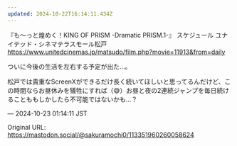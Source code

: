 ```yaml
---
updated: 2024-10-22T16:14:11.434Z
---
```


<p>『も～っと煌めく！KING OF PRISM -Dramatic PRISM.1-』 スケジュール ユナイテッド・シネマテラスモール松戸<br /><a href="https://www.unitedcinemas.jp/matsudo/film.php?movie=11913&amp;from=daily" target="_blank" rel="nofollow noopener noreferrer" translate="no"><span class="invisible">https://www.</span><span class="ellipsis">unitedcinemas.jp/matsudo/film.</span><span class="invisible">php?movie=11913&amp;from=daily</span></a></p><p>ついに今後の生活を左右する予定が出た…。</p><p>松戸では貴重なScreenXができるだけ長く続いてほしいと思ってるんだけど、この時間ならお昼休みを犠牲にすれば（😅）お昼と夜の2連続ジャンプを毎日続けることももしかしたら不可能ではないかも…？</p>

&mdash; 2024-10-23 01:14:11 JST

Original URL: https://mastodon.social/@sakuramochi0/113351960260058624
